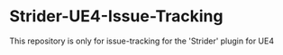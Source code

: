 # Strider-UE4-Issue-Tracking
This repository is only for issue-tracking for the 'Strider' plugin for UE4
